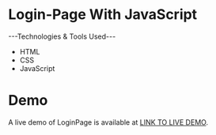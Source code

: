# Login-Page With JavaScript

---Technologies & Tools Used---
- HTML
- CSS
- JavaScript

# Demo
A live demo of LoginPage is available at [LINK TO LIVE DEMO](https://loginmit.netlify.app).
